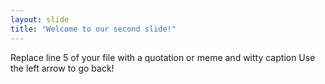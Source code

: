 ```yaml
---
layout: slide
title: "Welcome to our second slide!"
---
```

Replace line 5 of your file with a quotation or meme and witty caption
Use the left arrow to go back!
